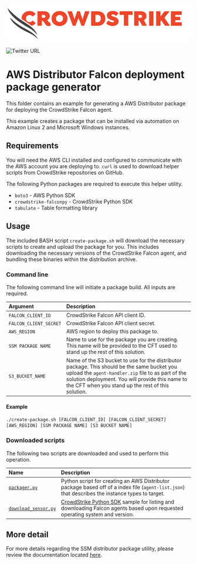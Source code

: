 ![CrowdStrike Falcon](https://raw.githubusercontent.com/CrowdStrike/falconpy/main/docs/asset/cs-logo.png)

![Twitter URL](https://img.shields.io/twitter/url?label=Follow%20%40CrowdStrike&style=social&url=https%3A%2F%2Ftwitter.com%2FCrowdStrike)

# AWS Distributor Falcon deployment package generator
This folder contains an example for generating a AWS Distributor package for deploying the CrowdStrike Falcon agent.

This example creates a package that can be installed via automation on Amazon Linux 2 and Microsoft Windows instances.

## Requirements
You will need the AWS CLI installed and configured to communicate with the AWS account you are deploying to.
`curl` is used to download helper scripts from CrowdStrike repositories on GitHub.

The following Python packages are required to execute this helper utility.

- `boto3` - AWS Python SDK
- `crowdstrike-falconpy` - CrowdStrike Python SDK
- `tabulate` - Table formatting library

## Usage
The included BASH script `create-package.sh` will download the necessary scripts to create and upload the package for you.
This includes downloading the necessary versions of the CrowdStrike Falcon agent, and bundling these binaries within the distribution archive.

### Command line
The following command line will initiate a package build. All inputs are required.

| Argument | Description |
| :--- | :--- |
| `FALCON_CLIENT_ID` | CrowdStrike Falcon API client ID. |
| `FALCON_CLIENT_SECRET` | CrowdStrike Falcon API client secret. |
| `AWS_REGION` | AWS region to deploy this package to. |
| `SSM PACKAGE NAME` | Name to use for the package you are creating. This name will be provided to the CFT used to stand up the rest of this solution. |
| `S3_BUCKET_NAME` | Name of the S3 bucket to use for the distributor package. This should be the same bucket you upload the `agent-handler.zip` file to as part of the solution deployment. You will provide this name to the CFT when you stand up the rest of this solution. |

#### Example
```shell
./create-package.sh [FALCON_CLIENT_ID] [FALCON_CLIENT_SECRET] [AWS_REGION] [SSM PACKAGE NAME] [S3 BUCKET NAME]
```

### Downloaded scripts
The following two scripts are downloaded and used to perform this operation.

| Name | Description |
| :--- | :--- |
| [`packager.py`](https://github.com/CrowdStrike/Cloud-AWS/blob/main/systems-manager/Packaging-utilities/examples/linux-sensor-binary/packager.py) | Python script for creating an AWS Distributor package based off of a index file (`agent-list.json`) that describes the instance types to target. |
| [`download_sensor.py`](https://github.com/CrowdStrike/falconpy/blob/main/samples/sensor_download/download_sensor.py) | [CrowdStrike Python SDK](https://github.com/CrowdStrike/falconpy) sample for listing and downloading Falcon agents based upon requested operating system and version. |


## More detail
For more details regarding the SSM distributor package utility, please review the documentation located [here](https://github.com/CrowdStrike/Cloud-AWS/blob/master/systems-manager/documentation/AWS-Systems-Manager-Intro.md#option-a---creating-a-package-with-the-installer).